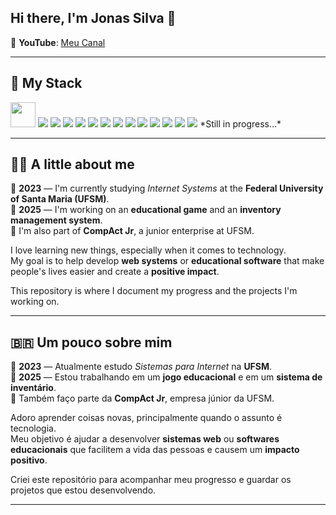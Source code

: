 ## Hi there, I'm Jonas Silva 👋

🎥 **YouTube**: [Meu Canal](http://www.youtube.com/@Jonas_silva2005)

---

## 🚀 My Stack
<img src="https://cdn.jsdelivr.net/gh/devicons/devicon/icons/java/java-original.svg" width="40" height="40"/>
<img src="https://cdn.jsdelivr.net/gh/devicons/devicon@latest/icons/spring/spring-original-wordmark.svg" />
<img src="https://cdn.jsdelivr.net/gh/devicons/devicon@latest/icons/git/git-original-wordmark.svg" />
<img src="https://cdn.jsdelivr.net/gh/devicons/devicon@latest/icons/javascript/javascript-original.svg" />
<img src="https://cdn.jsdelivr.net/gh/devicons/devicon@latest/icons/postgresql/postgresql-original.svg" />
<img src="https://cdn.jsdelivr.net/gh/devicons/devicon@latest/icons/mysql/mysql-original-wordmark.svg" />
<img src="https://cdn.jsdelivr.net/gh/devicons/devicon@latest/icons/mongodb/mongodb-original-wordmark.svg" />
<img src="https://cdn.jsdelivr.net/gh/devicons/devicon@latest/icons/figma/figma-original.svg" />
<img src="https://cdn.jsdelivr.net/gh/devicons/devicon@latest/icons/docker/docker-original-wordmark.svg" />
<img src="https://cdn.jsdelivr.net/gh/devicons/devicon@latest/icons/cplusplus/cplusplus-original.svg" />
<img src="https://cdn.jsdelivr.net/gh/devicons/devicon@latest/icons/html5/html5-original.svg" />
<img src="https://cdn.jsdelivr.net/gh/devicons/devicon@latest/icons/sdl/sdl-original.svg" />
<img src="https://cdn.jsdelivr.net/gh/devicons/devicon@latest/icons/css3/css3-original.svg" />
<img src="https://cdn.jsdelivr.net/gh/devicons/devicon@latest/icons/linux/linux-original.svg" />          
*Still in progress...*

---

## 👨‍💻 A little about me

🔭 **2023** — I'm currently studying *Internet Systems* at the **Federal University of Santa Maria (UFSM)**.  
🔭 **2025** — I'm working on an **educational game** and an **inventory management system**.  
🔭 I'm also part of **CompAct Jr**, a junior enterprise at UFSM.

I love learning new things, especially when it comes to technology.  
My goal is to help develop **web systems** or **educational software** that make people's lives easier and create a **positive impact**.

This repository is where I document my progress and the projects I'm working on.

---

## 🇧🇷 Um pouco sobre mim

🔭 **2023** — Atualmente estudo *Sistemas para Internet* na **UFSM**.  
🔭 **2025** — Estou trabalhando em um **jogo educacional** e em um **sistema de inventário**.  
🔭 Também faço parte da **CompAct Jr**, empresa júnior da UFSM.

Adoro aprender coisas novas, principalmente quando o assunto é tecnologia.  
Meu objetivo é ajudar a desenvolver **sistemas web** ou **softwares educacionais** que facilitem a vida das pessoas e causem um **impacto positivo**.

Criei este repositório para acompanhar meu progresso e guardar os projetos que estou desenvolvendo.

---
